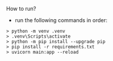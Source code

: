 How to run?
- run the following commands in order:
```
> python -m venv .venv
> .venv\Scripts\activate
> python -m pip install --upgrade pip
> pip install -r requirements.txt
> uvicorn main:app --reload
```
